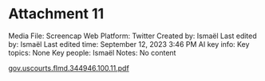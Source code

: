 # Attachment 11

Media File: Screencap
Web Platform: Twitter
Created by: Ismaël 
Last edited by: Ismaël 
Last edited time: September 12, 2023 3:46 PM
AI key info: Key topics: None
Key people: Ismaël
Notes: No content

[gov.uscourts.flmd.344946.100.11.pdf](Attachment%2011%20b7516b45baf04af4aa5bfb6fdebb5278/gov.uscourts.flmd.344946.100.11.pdf)